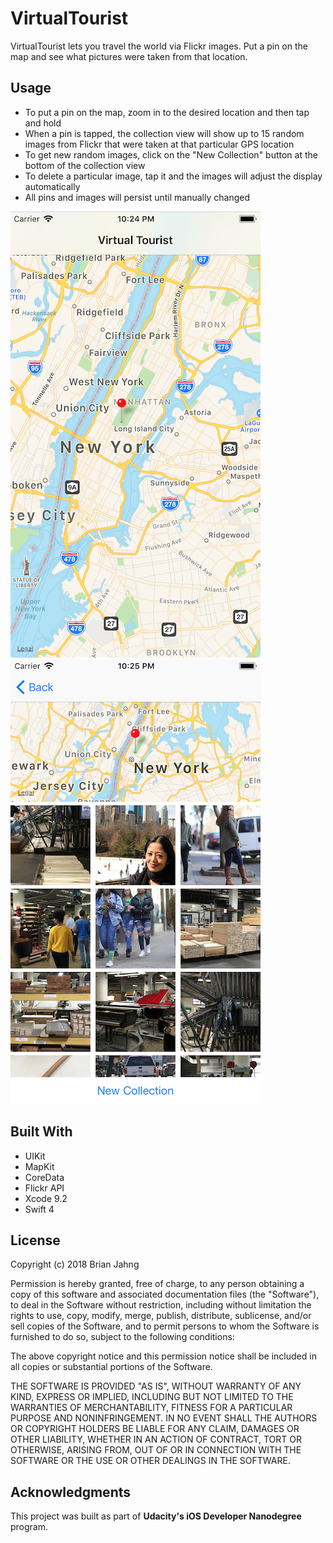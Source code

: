 # VirtualTourist
VirtualTourist lets you travel the world via Flickr images.  Put a pin on the map and see what pictures were taken from that location.

## Usage
- To put a pin on the map, zoom in to the desired location and then tap and hold
- When a pin is tapped, the collection view will show up to 15 random images from Flickr that were taken at that particular GPS location
- To get new random images, click on the "New Collection" button at the bottom of the collection view
- To delete a particular image, tap it and the images will adjust the display automatically
- All pins and images will persist until manually changed

![NewYork](https://github.com/bjahng/VirtualTourist/blob/master/Screenshots/NewYork.png)
![NewYorkCollection](https://github.com/bjahng/VirtualTourist/blob/master/Screenshots/NewYorkCollection.png)

## Built With
- UIKit
- MapKit
- CoreData
- Flickr API
- Xcode 9.2
- Swift 4

## License
Copyright (c) 2018 Brian Jahng

Permission is hereby granted, free of charge, to any person obtaining a copy of this software and associated documentation files (the "Software"), to deal in the Software without restriction, including without limitation the rights to use, copy, modify, merge, publish, distribute, sublicense, and/or sell copies of the Software, and to permit persons to whom the Software is furnished to do so, subject to the following conditions:

The above copyright notice and this permission notice shall be included in all copies or substantial portions of the Software.

THE SOFTWARE IS PROVIDED "AS IS", WITHOUT WARRANTY OF ANY KIND, EXPRESS OR IMPLIED, INCLUDING BUT NOT LIMITED TO THE WARRANTIES OF MERCHANTABILITY, FITNESS FOR A PARTICULAR PURPOSE AND NONINFRINGEMENT. IN NO EVENT SHALL THE AUTHORS OR COPYRIGHT HOLDERS BE LIABLE FOR ANY CLAIM, DAMAGES OR OTHER LIABILITY, WHETHER IN AN ACTION OF CONTRACT, TORT OR OTHERWISE, ARISING FROM, OUT OF OR IN CONNECTION WITH THE SOFTWARE OR THE USE OR OTHER DEALINGS IN THE SOFTWARE.

## Acknowledgments
This project was built as part of **Udacity's iOS Developer Nanodegree** program.

